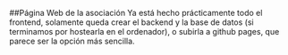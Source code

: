 ##Página Web de la asociación
Ya está hecho prácticamente todo el frontend, solamente queda crear el backend y la base de datos (si terminamos por hostearla en el ordenador), o subirla a github pages, que parece ser la opción más sencilla.
